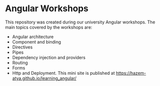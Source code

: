 # Angular Workshops

This repository was created during our university Angular workshops.
The main topics covered by the workshops are:
* Angular architecture
* Component and binding
* Directives
* Pipes
* Dependency injection and providers
* Routing
* Forms
* Http and Deployment.
This mini site is published at https://hazem-atya.github.io/learning_angular/
